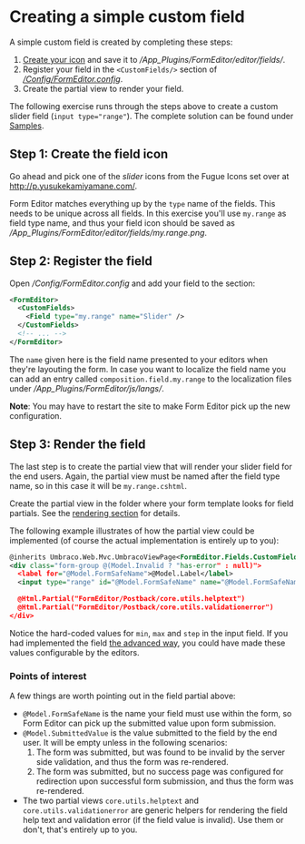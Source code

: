 # Creating a simple custom field
A simple custom field is created by completing these steps:
1. [Create your icon](extend.md) and save it to */App_Plugins/FormEditor/editor/fields/*.
2. Register your field in the `<CustomFields/>` section of [*/Config/FormEditor.config*](../Source/Umbraco/Config/FormEditor.config).
3. Create the partial view to render your field.

The following exercise runs through the steps above to create a custom slider field (`input type="range"`). The complete solution can be found under [Samples](../Samples/).

## Step 1: Create the field icon
Go ahead and pick one of the *slider* icons from the Fugue Icons set over at http://p.yusukekamiyamane.com/. 

Form Editor matches everything up by the `type` name of the fields. This needs to be unique across all fields. In this exercise you'll use `my.range` as field type name, and thus your field icon should be saved as */App_Plugins/FormEditor/editor/fields/my.range.png*.

## Step 2: Register the field
Open */Config/FormEditor.config* and add your field to the <CustomFields/> section:
```xml
<FormEditor>
  <CustomFields>
    <Field type="my.range" name="Slider" />
  </CustomFields>
  <!-- ... -->
</FormEditor>
```

The `name` given here is the field name presented to your editors when they're layouting the form. In case you want to localize the field name you can add an entry called `composition.field.my.range` to the localization files under */App_Plugins/FormEditor/js/langs/*.

**Note**: You may have to restart the site to make Form Editor pick up the new configuration.

## Step 3: Render the field
The last step is to create the partial view that will render your slider field for the end users. Again, the partial view must be named after the field type name, so in this case it will be `my.range.cshtml`.

Create the partial view in the folder where your form template looks for field partials. See the [rendering section](rendering.md) for details.

The following example illustrates of how the partial view could be implemented (of course the actual implementation is entirely up to you):
```xml
@inherits Umbraco.Web.Mvc.UmbracoViewPage<FormEditor.Fields.CustomField>
<div class="form-group @(Model.Invalid ? "has-error" : null)">
  <label for="@Model.FormSafeName">@Model.Label</label>
  <input type="range" id="@Model.FormSafeName" name="@Model.FormSafeName" value="@Model.SubmittedValue" min="0" max="100" step="10" @(Model.Mandatory ? "required" : null) />

  @Html.Partial("FormEditor/Postback/core.utils.helptext")
  @Html.Partial("FormEditor/Postback/core.utils.validationerror")
</div>
```

Notice the hard-coded values for `min`, `max` and `step` in the input field. If you had implemented the field [the advanced way](extend_field_advanced.md), you could have made these values configurable by the editors.

### Points of interest
A few things are worth pointing out in the field partial above:
* `@Model.FormSafeName` is the name your field must use within the form, so Form Editor can pick up the submitted value upon form submission.
* `@Model.SubmittedValue` is the value submitted to the field by the end user. It will be empty unless in the following scenarios:
    1. The form was submitted, but was found to be invalid by the server side validation, and thus the form was re-rendered.
    2. The form was submitted, but no success page was configured for redirection upon successful form submission, and thus the form was re-rendered.
* The two partial views `core.utils.helptext` and `core.utils.validationerror` are generic helpers for rendering the field help text and validation error (if the field value is invalid). Use them or don't, that's entirely up to you.
